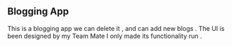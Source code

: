 ## Blogging App
This is a blogging app we can delete it , and can add new blogs . The UI is been designed by my Team Mate I only made its functionality run . 

